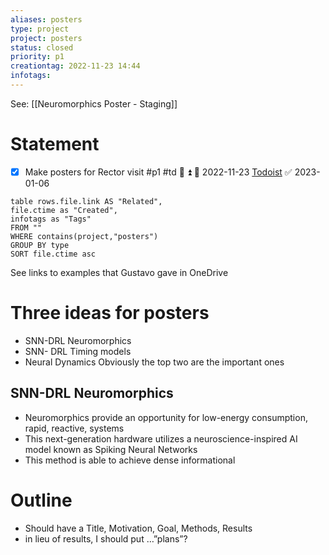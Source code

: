 ```yaml
---
aliases: posters
type: project
project: posters
status: closed
priority: p1
creationtag: 2022-11-23 14:44
infotags:
---
```


See: [[Neuromorphics Poster - Staging]]


# Statement
- [x] Make posters for Rector visit #p1 #td 📅  ⏫ 🛫 2022-11-23 [Todoist](https://todoist.com/showTask?id=6377324280) ✅ 2023-01-06
```dataview
table rows.file.link AS "Related",
file.ctime as "Created",
infotags as "Tags"
FROM ""
WHERE contains(project,"posters")
GROUP BY type
SORT file.ctime asc 
```
See links to examples that Gustavo gave in OneDrive

# Three ideas for posters
- SNN-DRL Neuromorphics
- SNN- DRL Timing models
- Neural Dynamics
Obviously the top two are the important ones

## SNN-DRL Neuromorphics
- Neuromorphics provide an opportunity for low-energy consumption, rapid, reactive, systems
- This next-generation hardware utilizes a neuroscience-inspired AI model known as Spiking Neural Networks
- This method is able to achieve dense informational

# Outline
- Should have a Title, Motivation, Goal, Methods, Results
- in lieu of results, I should put …”plans”?
